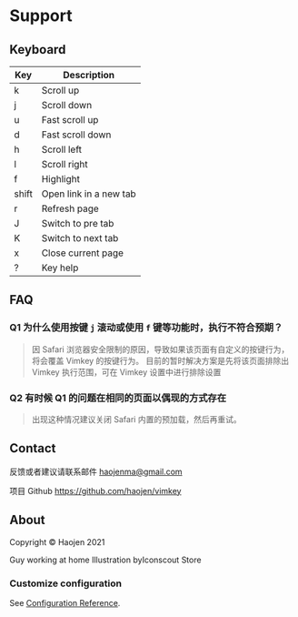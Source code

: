 # Support

## Keyboard

| Key      | Description |
| -----------|----------- |
|k | Scroll up|
|j | Scroll down|
|u | Fast scroll up |
|d | Fast scroll down |
|h | Scroll left |
|l | Scroll right |
|f | Highlight |
|shift | Open link in a new tab |
|r |  Refresh page |
|J |  Switch to pre tab |
|K | Switch to next tab |
|x |  Close current page |
|? | Key help |

## FAQ
### Q1 为什么使用按键 `j` 滚动或使用 `f` 键等功能时，执行不符合预期？
> 因 Safari 浏览器安全限制的原因，导致如果该页面有自定义的按键行为，将会覆盖 Vimkey 的按键行为。
> 目前的暂时解决方案是先将该页面排除出 Vimkey 执行范围，可在 Vimkey 设置中进行排除设置

### Q2 有时候 Q1 的问题在相同的页面以偶现的方式存在
> 出现这种情况建议关闭 Safari 内置的预加载，然后再重试。

## Contact
反馈或者建议请联系邮件 haojenma@gmail.com

项目 Github https://github.com/haojen/vimkey

## About
Copyright © Haojen 2021

Guy working at home Illustration byIconscout Store
### Customize configuration
See [Configuration Reference](https://cli.vuejs.org/config/).
